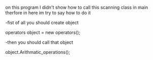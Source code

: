 on this program I didn't show how to call this scanning class in main therfore in here im try to say how to do it


-fist of all you should create object

operators object = new operators();

-then you should call that object

object.Arithmatic_operations();
